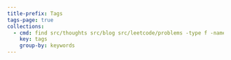 ```yaml
---
title-prefix: Tags
tags-page: true
collections:
  - cmd: find src/thoughts src/blog src/leetcode/problems -type f -name "index.md" ! -path "src/thoughts/index.md" ! -path "src/blog/index.md" ! -path "src/leetcode/problems/index.md" ! -path "src/blog/tags/index.md"
    key: tags
    group-by: keywords
---
```

